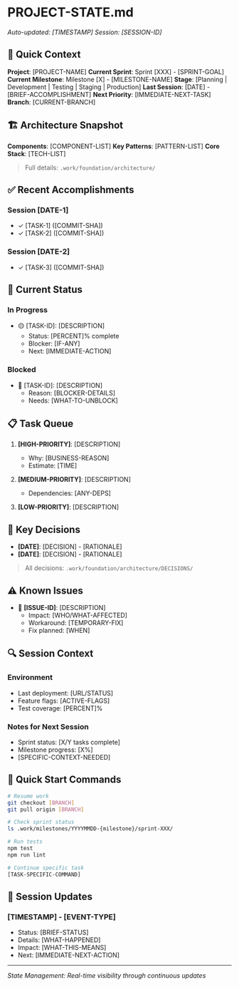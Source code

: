 # PROJECT-STATE.md
*Auto-updated: [TIMESTAMP]*
*Session: [SESSION-ID]*

## 🎯 Quick Context
**Project**: [PROJECT-NAME]
**Current Sprint**: Sprint [XXX] - [SPRINT-GOAL]
**Current Milestone**: Milestone [X] - [MILESTONE-NAME]
**Stage**: [Planning | Development | Testing | Staging | Production]
**Last Session**: [DATE] - [BRIEF-ACCOMPLISHMENT]
**Next Priority**: [IMMEDIATE-NEXT-TASK]
**Branch**: [CURRENT-BRANCH]

## 🏗️ Architecture Snapshot
**Components**: [COMPONENT-LIST]
**Key Patterns**: [PATTERN-LIST]
**Core Stack**: [TECH-LIST]
> Full details: `.work/foundation/architecture/`

## ✅ Recent Accomplishments
<!-- Last 3 sessions max -->
### Session [DATE-1]
- ✓ [TASK-1] ([COMMIT-SHA])
- ✓ [TASK-2] ([COMMIT-SHA])

### Session [DATE-2]
- ✓ [TASK-3] ([COMMIT-SHA])

## 🔄 Current Status
### In Progress
- 🟡 [TASK-ID]: [DESCRIPTION]
  - Status: [PERCENT]% complete
  - Blocker: [IF-ANY]
  - Next: [IMMEDIATE-ACTION]

### Blocked
- 🔴 [TASK-ID]: [DESCRIPTION]
  - Reason: [BLOCKER-DETAILS]
  - Needs: [WHAT-TO-UNBLOCK]

## 📋 Task Queue
1. **[HIGH-PRIORITY]**: [DESCRIPTION]
   - Why: [BUSINESS-REASON]
   - Estimate: [TIME]
   
2. **[MEDIUM-PRIORITY]**: [DESCRIPTION]
   - Dependencies: [ANY-DEPS]
   
3. **[LOW-PRIORITY]**: [DESCRIPTION]

## 🎯 Key Decisions
<!-- Recent architectural/technical decisions -->
- **[DATE]**: [DECISION] - [RATIONALE]
- **[DATE]**: [DECISION] - [RATIONALE]
> All decisions: `.work/foundation/architecture/DECISIONS/`

## ⚠️ Known Issues
<!-- Active problems and workarounds -->
- 🐛 **[ISSUE-ID]**: [DESCRIPTION]
  - Impact: [WHO/WHAT-AFFECTED]
  - Workaround: [TEMPORARY-FIX]
  - Fix planned: [WHEN]

## 🔍 Session Context
<!-- Special notes for next session -->
### Environment
- Last deployment: [URL/STATUS]
- Feature flags: [ACTIVE-FLAGS]
- Test coverage: [PERCENT]%

### Notes for Next Session
- Sprint status: [X/Y tasks complete]
- Milestone progress: [X%]
- [SPECIFIC-CONTEXT-NEEDED]

## 🚀 Quick Start Commands
```bash
# Resume work
git checkout [BRANCH]
git pull origin [BRANCH]

# Check sprint status
ls .work/milestones/YYYYMMDD-{milestone}/sprint-XXX/

# Run tests
npm test
npm run lint

# Continue specific task
[TASK-SPECIFIC-COMMAND]
```

## 📝 Session Updates
<!-- Real-time updates during session -->
### [TIMESTAMP] - [EVENT-TYPE]
- Status: [BRIEF-STATUS]
- Details: [WHAT-HAPPENED]
- Impact: [WHAT-THIS-MEANS]
- Next: [IMMEDIATE-NEXT-ACTION]

---
*State Management: Real-time visibility through continuous updates*